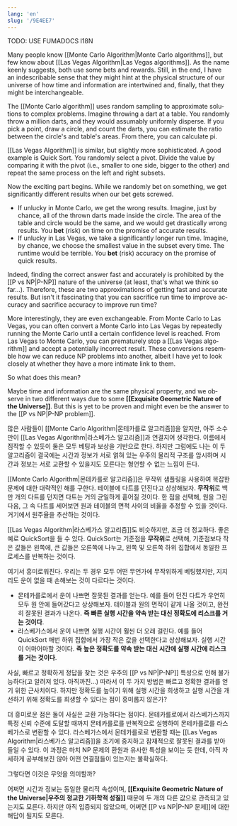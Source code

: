 ```yaml
---
lang: 'en'
slug: '/9E4EE7'
---
```



TODO: USE FUMADOCS I18N

<div lang='en-US'>

Many people know [[Monte Carlo Algorithm|Monte Carlo algorithms]], but few know about [[Las Vegas Algorithm|Las Vegas algorithms]]. As the name keenly suggests, both use some bets and rewards. Still, in the end, I have an indescribable sense that they might hint at the physical structure of our universe of how time and information are intertwined and, finally, that they might be interchangeable.

The [[Monte Carlo algorithm]] uses random sampling to approximate solutions to complex problems. Imagine throwing a dart at a table. You randomly throw a million darts, and they would assumably uniformly disperse. If you pick a point, draw a circle, and count the darts, you can estimate the ratio between the circle's and table's areas. From there, you can calculate pi.

[[Las Vegas Algorithm]] is similar, but slightly more sophisticated. A good example is Quick Sort. You randomly select a pivot. Divide the value by comparing it with the pivot (i.e., smaller to one side, bigger to the other) and repeat the same process on the left and right subsets.

Now the exciting part begins. While we randomly bet on something, we get significantly different results when our bet gets screwed.

- If unlucky in Monte Carlo, we get the wrong results. Imagine, just by chance, all of the thrown darts made inside the circle. The area of the table and circle would be the same, and we would get drastically wrong results. You **bet** (risk) on time on the promise of accurate results.
- If unlucky in Las Vegas, we take a significantly longer run time. Imagine, by chance, we choose the smallest value in the subset every time. The runtime would be terrible. You **bet** (risk) accuracy on the promise of quick results.

Indeed, finding the correct answer fast and accurately is prohibited by the [[P vs NP|P-NP]] nature of the universe (at least, that's what we think so far...). Therefore, these are two approximations of getting fast and accurate results. But isn't it fascinating that you can sacrifice run time to improve accuracy and sacrifice accuracy to improve run time?

More interestingly, they are even exchangeable. From Monte Carlo to Las Vegas, you can often convert a Monte Carlo into Las Vegas by repeatedly running the Monte Carlo until a certain confidence level is reached. From Las Vegas to Monte Carlo, you can prematurely stop a [[Las Vegas algorithm]] and accept a potentially incorrect result. These conversions resemble how we can reduce NP problems into another, albeit I have yet to look closely at whether they have a more intimate link to them.

So what does this mean?

Maybe time and information are the same physical property, and we observe in two different ways due to some **[[Exquisite Geometric Nature of the Universe]]**. But this is yet to be proven and might even be the answer to the [[P vs NP|P-NP problem]].

</div>


<div lang='ko-KR'>

많은 사람들이 [[Monte Carlo Algorithm|몬테카를로 알고리즘]]을 알지만, 아주 소수만이 [[Las Vegas Algorithm|라스베가스 알고리즘]]과 연결지어 생각한다. 이름에서 짐작할 수 있듯이 둘은 모두 베팅과 보상을 기반으로 한다. 하지만 그럼에도 나는 이 두 알고리즘이 결국에는 시간과 정보가 서로 얽혀 있는 우주의 물리적 구조를 암시하며 시간과 정보는 서로 교환할 수 있을지도 모른다는 형언할 수 없는 느낌이 든다.

[[Monte Carlo Algorithm|몬테카를로 알고리즘]]은 무작위 샘플링을 사용하여 복잡한 문제에 대한 대략적인 해를 구한다. 테이블에 다트를 던진다고 상상해보자. **무작위**로 백만 개의 다트를 던지면 다트는 거의 균일하게 흩어질 것이다. 한 점을 선택해, 원을 그린 다음, 그 속 다트를 세어보면 원과 테이블의 면적 사이의 비율을 추정할 수 있을 것이다. 거기에서 원주율을 추산하는 것이다.

[[Las Vegas Algorithm|라스베가스 알고리즘]]도 비슷하지만, 조금 더 정교하다. 좋은 예로 QuickSort을 들 수 있다. QuickSort는 기준점을 **무작위**로 선택해, 기준점보다 작은 값들은 왼쪽에, 큰 값들은 오른쪽에 나누고, 왼쪽 및 오른쪽 하위 집합에서 동일한 프로세스를 반복하는 것이다.

여기서 흥미로워진다. 우리는 두 경우 모두 어떤 무언가에 무작위하게 베팅했지만, 지지리도 운이 없을 때 손해보는 것이 다르다는 것이다.

- 몬테카를로에서 운이 나쁘면 잘못된 결과를 얻는다. 예를 들어 던진 다트가 우연히 모두 원 안에 들어갔다고 상상해보자. 테이블과 원의 면적이 같게 나올 것이고, 완전히 잘못된 결과가 나온다. **즉 빠른 실행 시간을 약속 받는 대신 정확도에 리스크를 거는 것이다**.
- 라스베가스에서 운이 나쁘면 실행 시간이 훨씬 더 오래 걸린다. 예를 들어 QuickSort 매번 하위 집합에서 가장 작은 값을 선택한다고 상상해보자. 실행 시간이 어마어마할 것이다. **즉 높은 정확도를 약속 받는 대신 시간에 실행 시간에 리스크를 거는 것이다**.

사실, 빠르고 정확하게 정답을 찾는 것은 우주의 [[P vs NP|P-NP]] 특성으로 인해 불가능하다(고 알려져 있다. 아직까진...) 따라서 이 두 가지 방법은 빠르고 정확한 결과를 얻기 위한 근사치이다. 하지만 정확도를 높이기 위해 실행 시간을 희생하고 실행 시간을 개선하기 위해 정확도를 희생할 수 있다는 점이 흥미롭지 않은가?

더 흥미로운 점은 둘이 사실은 교환 가능하다는 점이다. 몬테카를로에서 라스베가스까지 특정 신뢰 수준에 도달할 때까지 몬테카를로를 반복적으로 실행하여 몬테카를로를 라스베가스로 변환할 수 있다. 라스베가스에서 몬테카를로로 변환할 때는 [[Las Vegas Algorithm|라스베가스 알고리즘]]을 조기에 중지하고 잠재적으로 잘못된 결과를 받아들일 수 있다. 이 과정은 마치 NP 문제의 환원과 유사한 특성을 보이는 듯 한데, 아직 자세하게 공부해보진 않아 어떤 연결점들이 있는지는 불확실하다.

그렇다면 이것은 무엇을 의미할까?

어쩌면 시간과 정보는 동일한 물리적 속성이며, **[[Exquisite Geometric Nature of the Universe|우주의 정교한 기하학적 성질]]** 때문에 두 개의 다른 값으로 관측되고 있는지도 모른다. 하지만 아직 입증되지 않았으며, 어쩌면 [[P vs NP|P-NP 문제]]에 대한 해답이 될지도 모른다.

</div>

